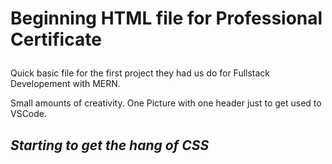 <h1> 

<b> Beginning HTML file for Professional Certificate </b> 

</h1>

<p> 
  Quick basic file for the first project they had us do for Fullstack Developement with MERN.

  Small amounts of creativity. One Picture with one header just to get used to VSCode. 
</p>

<h2> 
  <i> Starting to get the hang of CSS </i>
  </h2>
